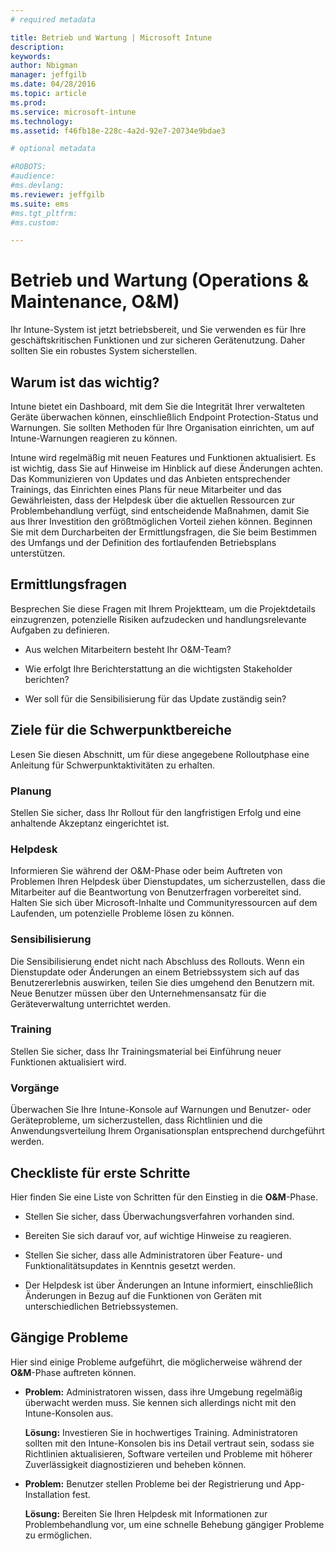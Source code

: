 ```yaml
---
# required metadata

title: Betrieb und Wartung | Microsoft Intune
description:
keywords:
author: Nbigman
manager: jeffgilb
ms.date: 04/28/2016
ms.topic: article
ms.prod:
ms.service: microsoft-intune
ms.technology:
ms.assetid: f46fb18e-228c-4a2d-92e7-20734e9bdae3

# optional metadata

#ROBOTS:
#audience:
#ms.devlang:
ms.reviewer: jeffgilb
ms.suite: ems
#ms.tgt_pltfrm:
#ms.custom:

---
```


# Betrieb und Wartung (Operations & Maintenance, O&M)
Ihr Intune-System ist jetzt betriebsbereit, und Sie verwenden es für Ihre geschäftskritischen Funktionen und zur sicheren Gerätenutzung. Daher sollten Sie ein robustes System sicherstellen.

## Warum ist das wichtig?
Intune bietet ein Dashboard, mit dem Sie die Integrität Ihrer verwalteten Geräte überwachen können, einschließlich Endpoint Protection-Status und Warnungen. Sie sollten Methoden für Ihre Organisation einrichten, um auf Intune-Warnungen reagieren zu können.

Intune wird regelmäßig mit neuen Features und Funktionen aktualisiert. Es ist wichtig, dass Sie auf Hinweise im Hinblick auf diese Änderungen achten.
Das Kommunizieren von Updates und das Anbieten entsprechender Trainings, das Einrichten eines Plans für neue Mitarbeiter und das Gewährleisten, dass der Helpdesk über die aktuellen Ressourcen zur Problembehandlung verfügt, sind entscheidende Maßnahmen, damit Sie aus Ihrer Investition den größtmöglichen Vorteil ziehen können.
Beginnen Sie mit dem Durcharbeiten der Ermittlungsfragen, die Sie beim Bestimmen des Umfangs und der Definition des fortlaufenden Betriebsplans unterstützen.

## Ermittlungsfragen
Besprechen Sie diese Fragen mit Ihrem Projektteam, um die Projektdetails einzugrenzen, potenzielle Risiken aufzudecken und handlungsrelevante Aufgaben zu definieren.

-   Aus welchen Mitarbeitern besteht Ihr O&M-Team?

-   Wie erfolgt Ihre Berichterstattung an die wichtigsten Stakeholder berichten?

-   Wer soll für die Sensibilisierung für das Update zuständig sein?

## Ziele für die Schwerpunktbereiche
Lesen Sie diesen Abschnitt, um für diese angegebene Rolloutphase eine Anleitung für Schwerpunktaktivitäten zu erhalten.

### Planung
Stellen Sie sicher, dass Ihr Rollout für den langfristigen Erfolg und eine anhaltende Akzeptanz eingerichtet ist.

### Helpdesk
Informieren Sie während der O&M-Phase oder beim Auftreten von Problemen Ihren Helpdesk über Dienstupdates, um sicherzustellen, dass die Mitarbeiter auf die Beantwortung von Benutzerfragen vorbereitet sind. Halten Sie sich über Microsoft-Inhalte und Communityressourcen auf dem Laufenden, um potenzielle Probleme lösen zu können.

### Sensibilisierung
Die Sensibilisierung endet nicht nach Abschluss des Rollouts. Wenn ein Dienstupdate oder Änderungen an einem Betriebssystem sich auf das Benutzererlebnis auswirken, teilen Sie dies umgehend den Benutzern mit. Neue Benutzer müssen über den Unternehmensansatz für die Geräteverwaltung unterrichtet werden.

### Training
Stellen Sie sicher, dass Ihr Trainingsmaterial bei Einführung neuer Funktionen aktualisiert wird.

### Vorgänge
Überwachen Sie Ihre Intune-Konsole auf Warnungen und Benutzer- oder Geräteprobleme, um sicherzustellen, dass Richtlinien und die Anwendungsverteilung Ihrem Organisationsplan entsprechend durchgeführt werden.

## Checkliste für erste Schritte
Hier finden Sie eine Liste von Schritten für den Einstieg in die **O&M**-Phase.

-   Stellen Sie sicher, dass Überwachungsverfahren vorhanden sind.

-   Bereiten Sie sich darauf vor, auf wichtige Hinweise zu reagieren.

-   Stellen Sie sicher, dass alle Administratoren über Feature- und Funktionalitätsupdates in Kenntnis gesetzt werden.

-   Der Helpdesk ist über Änderungen an Intune informiert, einschließlich Änderungen in Bezug auf die Funktionen von Geräten mit unterschiedlichen Betriebssystemen.

## Gängige Probleme
Hier sind einige Probleme  aufgeführt, die möglicherweise während der **O&M**-Phase auftreten können.

-   **Problem:** Administratoren wissen, dass ihre Umgebung regelmäßig überwacht werden muss. Sie kennen sich allerdings nicht mit den Intune-Konsolen aus.

    **Lösung:** Investieren Sie in hochwertiges Training. Administratoren sollten mit den Intune-Konsolen bis ins Detail vertraut sein, sodass sie Richtlinien aktualisieren, Software verteilen und Probleme mit höherer Zuverlässigkeit diagnostizieren und beheben können.

-   **Problem:** Benutzer stellen Probleme bei der Registrierung und App-Installation fest.

    **Lösung:** Bereiten Sie Ihren Helpdesk mit Informationen zur Problembehandlung vor, um eine schnelle Behebung gängiger Probleme zu ermöglichen.


<!--HONumber=May16_HO1-->


